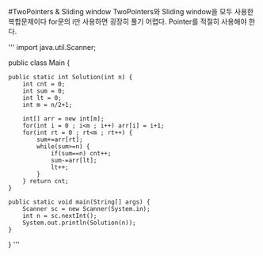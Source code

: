 #TwoPointers & Sliding window
TwoPointers와 Sliding window을 모두 사용한 복합문제이다 
for문의 i만 사용하면 굉장히 풀기 어렵다. Pointer를 적절히 사용해야 한다.

'''
import java.util.Scanner;

public class Main {
	
	public static int Solution(int n) {
		int cnt = 0;
		int sum = 0;
		int lt = 0;
		int m = n/2+1;
		
		int[] arr = new int[m];
		for(int i = 0 ; i<m ; i++) arr[i] = i+1;
		for(int rt = 0 ; rt<m ; rt++) {
			sum+=arr[rt];
			while(sum>=n) {
				if(sum==n) cnt++;
				sum-=arr[lt];
				lt++;
			}
		} return cnt;
	}
	
	public static void main(String[] args) {
		Scanner sc = new Scanner(System.in);
		int n = sc.nextInt();
		System.out.println(Solution(n));
	} 
}
'''

